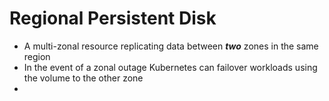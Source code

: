 # Regional Persistent Disk

* A multi-zonal resource replicating data between ***two*** zones in the same region
* In the event of a zonal outage Kubernetes can failover workloads using the volume to the other zone
* 